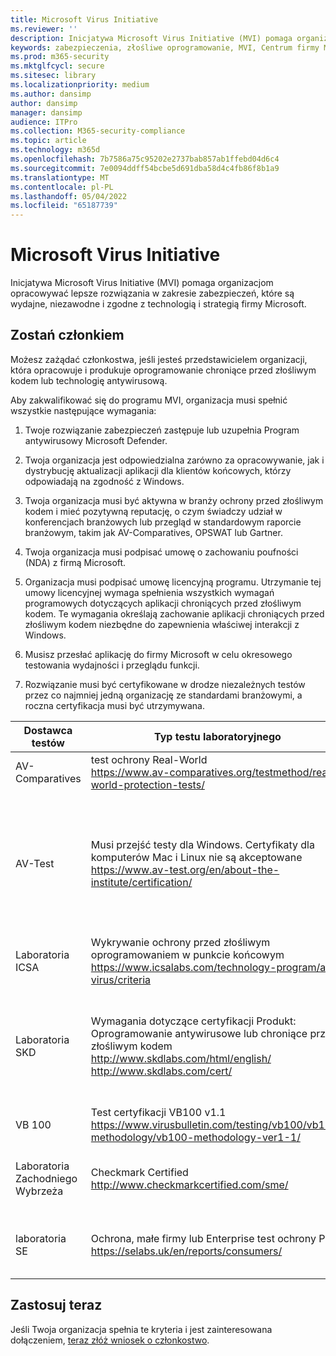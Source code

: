```yaml
---
title: Microsoft Virus Initiative
ms.reviewer: ''
description: Inicjatywa Microsoft Virus Initiative (MVI) pomaga organizacjom, które tworzą oprogramowanie antywirusowe lub produkty chroniące przed złośliwym kodem integrują się z Windows i udostępniają dane telemetryczne firmie Microsoft.
keywords: zabezpieczenia, złośliwe oprogramowanie, MVI, Centrum firmy Microsoft ds. ochrony przed złośliwym oprogramowaniem, MMPC, sojusze, WDSI
ms.prod: m365-security
ms.mktglfcycl: secure
ms.sitesec: library
ms.localizationpriority: medium
ms.author: dansimp
author: dansimp
manager: dansimp
audience: ITPro
ms.collection: M365-security-compliance
ms.topic: article
ms.technology: m365d
ms.openlocfilehash: 7b7586a75c95202e2737bab857ab1ffebd04d6c4
ms.sourcegitcommit: 7e0094ddff54bcbe5d691dba58d4c4fb86f8b1a9
ms.translationtype: MT
ms.contentlocale: pl-PL
ms.lasthandoff: 05/04/2022
ms.locfileid: "65187739"
---
```

# <a name="microsoft-virus-initiative"></a>Microsoft Virus Initiative

Inicjatywa Microsoft Virus Initiative (MVI) pomaga organizacjom opracowywać lepsze rozwiązania w zakresie zabezpieczeń, które są wydajne, niezawodne i zgodne z technologią i strategią firmy Microsoft.

## <a name="become-a-member"></a>Zostań członkiem

Możesz zażądać członkostwa, jeśli jesteś przedstawicielem organizacji, która opracowuje i produkuje oprogramowanie chroniące przed złośliwym kodem lub technologię antywirusową. 

Aby zakwalifikować się do programu MVI, organizacja musi spełnić wszystkie następujące wymagania:

1. Twoje rozwiązanie zabezpieczeń zastępuje lub uzupełnia Program antywirusowy Microsoft Defender.

2. Twoja organizacja jest odpowiedzialna zarówno za opracowywanie, jak i dystrybucję aktualizacji aplikacji dla klientów końcowych, którzy odpowiadają na zgodność z Windows.

3. Twoja organizacja musi być aktywna w branży ochrony przed złośliwym kodem i mieć pozytywną reputację, o czym świadczy udział w konferencjach branżowych lub przegląd w standardowym raporcie branżowym, takim jak AV-Comparatives, OPSWAT lub Gartner.

4. Twoja organizacja musi podpisać umowę o zachowaniu poufności (NDA) z firmą Microsoft.

5. Organizacja musi podpisać umowę licencyjną programu. Utrzymanie tej umowy licencyjnej wymaga spełnienia wszystkich wymagań programowych dotyczących aplikacji chroniących przed złośliwym kodem. Te wymagania określają zachowanie aplikacji chroniących przed złośliwym kodem niezbędne do zapewnienia właściwej interakcji z Windows.

6. Musisz przesłać aplikację do firmy Microsoft w celu okresowego testowania wydajności i przeglądu funkcji.

7. Rozwiązanie musi być certyfikowane w drodze niezależnych testów przez co najmniej jedną organizację ze standardami branżowymi, a roczna certyfikacja musi być utrzymywana.

|Dostawca testów|Typ testu laboratoryjnego|Minimalny poziom/wynik|
|-------------|---------------|----------------------|
|AV-Comparatives|test ochrony Real-World </br> <https://www.av-comparatives.org/testmethod/real-world-protection-tests/>|Ocena "Approved" z av comparatives|
|AV-Test|Musi przejść testy dla Windows. Certyfikaty dla komputerów Mac i Linux nie są akceptowane </br> <https://www.av-test.org/en/about-the-institute/certification/>|Uzyskiwanie certyfikatu "AV-TEST Certified" (dla użytkowników domowych) lub "ZATWIERDZONE PRZEZ AV-TEST" (dla użytkowników firmowych)|
|Laboratoria ICSA|Wykrywanie ochrony przed złośliwym oprogramowaniem w punkcie końcowym </br> <https://www.icsalabs.com/technology-program/anti-virus/criteria>|PASS/Certified|
|Laboratoria SKD|Wymagania dotyczące certyfikacji Produkt: Oprogramowanie antywirusowe lub chroniące przed złośliwym kodem </br> <http://www.skdlabs.com/html/english/> </br> <http://www.skdlabs.com/cert/>|Skd Labs Star Check Certification Requirements Pass >= 98.5% with On Demand, On Access and Total Detection tests|
|VB 100|Test certyfikacji VB100 v1.1 </br> <https://www.virusbulletin.com/testing/vb100/vb100-methodology/vb100-methodology-ver1-1/>|Certyfikacja VB100|
|Laboratoria Zachodniego Wybrzeża|Checkmark Certified </br> <http://www.checkmarkcertified.com/sme/>|Ocena "A" dotycząca wydajności zabezpieczeń produktów|
|laboratoria SE|Ochrona, małe firmy lub Enterprise test ochrony PE  </br> <https://selabs.uk/en/reports/consumers/>|Ochrona Ocena lub Ocena PE dla małych firm lub ocena Enterprise EP Protection A |

## <a name="apply-now"></a>Zastosuj teraz

Jeśli Twoja organizacja spełnia te kryteria i jest zainteresowana dołączeniem, [teraz złóż wniosek o członkostwo](https://forms.office.com/Pages/ResponsePage.aspx?id=v4j5cvGGr0GRqy180BHbRxusDUkejalGp0OAgRTWC7BUQVRYUEVMNlFZUjFaUDY2T1U1UDVVU1NKVi4u).
